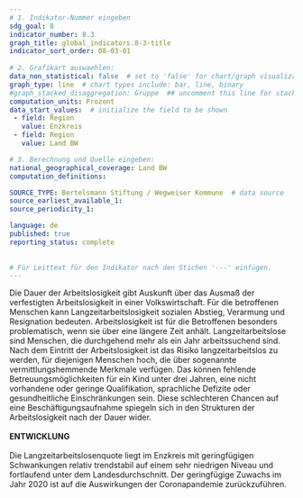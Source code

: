 ```yaml
---
# 1. Indikator-Nummer eingeben 
sdg_goal: 8
indicator_number: 8.3
graph_title: global_indicators.8-3-title
indicator_sort_order: 08-03-01
 
# 2. Grafikart auswaehlen: 
data_non_statistical: false  # set to 'false' for chart/graph visualization 
graph_type: line  # chart types include: bar, line, binary 
#graph_stacked_disaggregation: Gruppe  ## uncomment this line for stacked bars. eplace 'Geschlecht' with the field of aggregation. 
computation_units: Prozent 
data_start_values:  # initialize the field to be shown  
 - field: Region 
   value: Enzkreis
 - field: Region 
   value: Land BW

# 3. Berechnung und Quelle eingeben: 
national_geographical_coverage: Land BW
computation_definitions: 

SOURCE_TYPE: Bertelsmann Stiftung / Wegweiser Kommune  # data source  
source_earliest_available_1: 
source_periodicity_1: 

language: de   
published: true 
reporting_status: complete
 
 
# Für Leittext für den Indikator nach den Stichen '---' einfügen. 
---
```

Die Dauer der Arbeitslosigkeit gibt Auskunft über das Ausmaß der verfestigten Arbeitslosigkeit in einer Volkswirtschaft. Für die betroffenen Menschen kann Langzeitarbeitslosigkeit sozialen Abstieg, Verarmung und Resignation bedeuten. Arbeitslosigkeit ist für die Betroffenen besonders problematisch, wenn sie über eine längere Zeit anhält. Langzeitarbeitslose sind Menschen, die durchgehend mehr als ein Jahr arbeitssuchend sind. Nach dem Eintritt der Arbeitslosigkeit ist das Risiko langzeitarbeitslos zu werden, für diejenigen Menschen hoch, die über sogenannte vermittlungshemmende Merkmale verfügen. Das können fehlende Betreuungsmöglichkeiten für ein Kind unter drei Jahren, eine nicht vorhandene oder geringe Qualifikation, sprachliche Defizite oder gesundheitliche Einschränkungen sein. Diese schlechteren Chancen auf eine Beschäftigungsaufnahme spiegeln sich in den Strukturen der Arbeitslosigkeit nach der Dauer wider. <br>
<br>
**ENTWICKLUNG** <br>
<br>
Die Langzeitarbeitslosenquote liegt im Enzkreis mit geringfügigen Schwankungen relativ trendstabil auf einem sehr niedrigen Niveau und fortlaufend unter dem Landesdurchschnitt. Der geringfügige Zuwachs im Jahr 2020 ist auf die Auswirkungen der Coronapandemie zurückzuführen.

